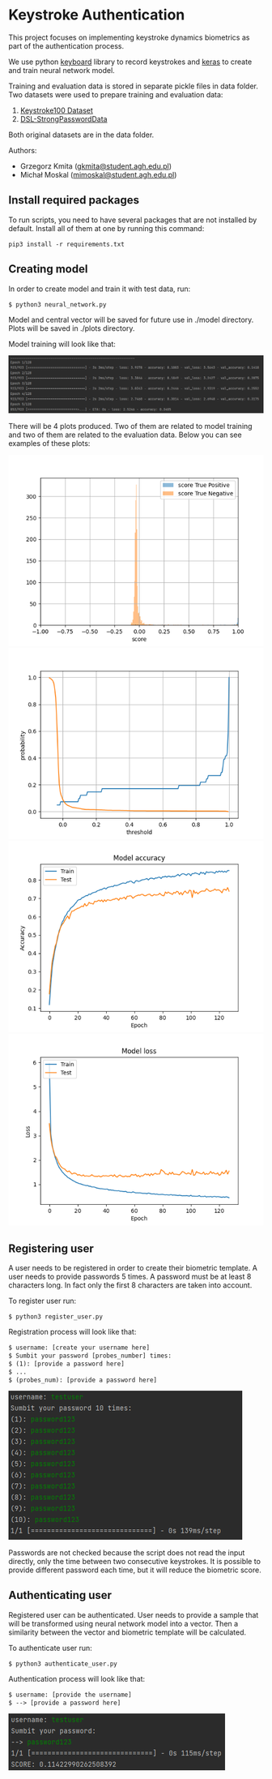 # Keystroke Authentication

This project focuses on implementing keystroke dynamics biometrics as part of the authentication process.

We use python [keyboard](https://pypi.org/project/keyboard/) library to record keystrokes and 
[keras](https://keras.io/) to create and train neural network model.

Training and evaluation data is stored in separate pickle files in data folder.
Two datasets were used to prepare training and evaluation data:
1. [Keystroke100 Dataset](http://personal.ie.cuhk.edu.hk/~ccloy/downloads_keystroke100.html)
2. [DSL-StrongPasswordData](http://www.cs.cmu.edu/~keystroke/)

Both original datasets are in the data folder.

Authors: 
- Grzegorz Kmita (gkmita@student.agh.edu.pl)
- Michał Moskal (mimoskal@student.agh.edu.pl)

## Install required packages

To run scripts, you need to have several packages that are not installed by default.
Install all of them at one by running this command:

```
pip3 install -r requirements.txt
```


## Creating model

In order to create model and train it with test data, run:

```
$ python3 neural_network.py
```

Model and central vector will be saved for future use in ./model directory.
Plots will be saved in ./plots directory.

Model training will look like that:

![Model training process](/screenshots/model_training.png)

There will be 4 plots produced. Two of them are related to model training and 
two of them are related to the evaluation data. Below you can see examples of these plots:

![True positive and true negative confidence](/plots/confidence_TP_TN.png)
![Threshold and probability](/plots/threshold_probability.png)
![Model accuracy](/plots/model_accuracy.png)
![Model loss](/plots/model_loss.png)

## Registering user

A user needs to be registered in order to create their biometric template. A user needs to provide passwords 5 times.
A password must be at least 8 characters long. In fact only the first 8 characters are taken into account.

To register user run:

```
$ python3 register_user.py
```

Registration process will look like that:

```
$ username: [create your username here]
$ Sumbit your password [probes_number] times:
$ (1): [provide a password here]
$ ...
$ (probes_num): [provide a password here]
```

![Registering user](./screenshots/registering_user.png)

Passwords are not checked because the script does not read the input directly, only the time between
two consecutive keystrokes. It is possible to provide different password each time, but it will reduce the
biometric score.


## Authenticating user

Registered user can be authenticated. User needs to provide a sample that will
be transformed using neural network model into a vector. Then a similarity between 
the vector and biometric template will be calculated.

To authenticate user run:

```
$ python3 authenticate_user.py
```

Authentication process will look like that:

```
$ username: [provide the username]
$ --> [provide a password here]
```

![Authenticating user](./screenshots/authenticating_user.png)